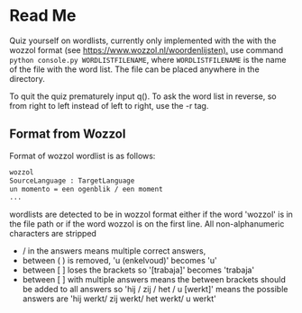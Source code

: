 ﻿# Read Me

Quiz yourself on wordlists, currently only implemented with the with the wozzol format (see <https://www.wozzol.nl/woordenlijsten).> use command `python console.py WORDLISTFILENAME`, where `WORDLISTFILENAME` is the name of the file with the word list. The file can be placed anywhere in the directory.

To quit the quiz prematurely input q().
To ask the word list in reverse, so from right to left instead of left to right, use the -r tag.

## Format from Wozzol

Format of wozzol wordlist is as follows:

``` bash
wozzol
SourceLanguage : TargetLanguage
un momento = een ogenblik / een moment
...
```

wordlists are detected to be in wozzol format either if the word 'wozzol' is in the file path or if the word wozzol is on the first line.
All non-alphanumeric characters are stripped

* / in the answers means multiple correct answers,
* between ( ) is removed, 'u (enkelvoud)' becomes 'u'
* between [ ] loses the brackets so '[trabaja]'  becomes 'trabaja'
* between [ ] with multiple answers means the between brackets should be added to all answers so 'hij / zij / het / u [werkt]' means the possible answers are 'hij werkt/ zij werkt/ het werkt/ u werkt'

